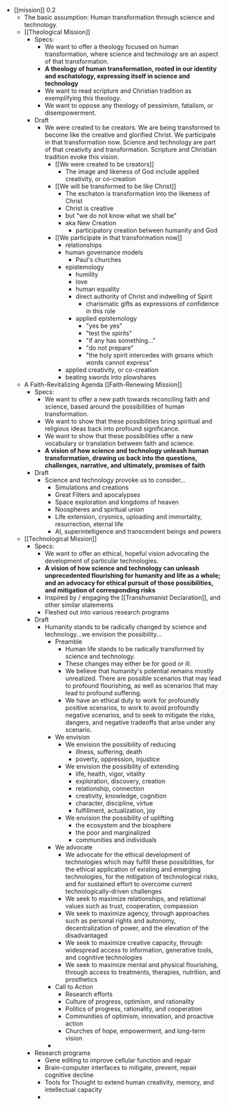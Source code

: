 - [[mission]] 0.2
    - The basic assumption: Human transformation through science and technology.
    - [[Theological Mission]]
        - Specs:
            - We want to offer a theology focused on human transformation, where science and technology are an aspect of that transformation.
            - __A theology of human transformation, rooted in our identity and eschatology, expressing itself in science and technology__
            - We want to read scripture and Christian tradition as exemplifying this theology.
            - We want to oppose any theology of pessimism, fatalism, or disempowerment.
        - Draft
            - We were created to be creators. We are being transformed to become like the creative and glorified Christ. We participate in that transformation now. Science and technology are part of that creativity and transformation. Scripture and Christian tradition evoke this vision.
                - [[We were created to be creators]]
                    - The image and likeness of God include applied creativity, or co-creation
                - [[We will be transformed to be like Christ]]
                    - The eschaton is transformation into the likeness of Christ
                    - Christ is creative
                    - but "we do not know what we shall be"
                    - aka New Creation
                        - participatory creation between humanity and God
                - [[We participate in that transformation now]]
                    - relationships
                    - human governance models
                        - Paul's churches
                    - epistemology
                        - humility
                        - love
                        - human equality
                        - direct authority of Christ and indwelling of Spirit
                            - charismatic gifts as expressions of confidence in this role
                        - applied epistemology
                            - "yes be yes"
                            - "test the spirits"
                            - "if any has something..."
                            - "do not prepare"
                            - "the holy spirit intercedes with groans which words cannot express"
                    - applied creativity, or co-creation
                    - beating swords into plowshares
    - A Faith-Revitalizing Agenda [[Faith-Renewing Mission]]
        - Specs:
            - We want to offer a new path towards reconciling faith and science, based around the possibilities of human transformation.
            - We want to show that these possibilities bring spiritual and religious ideas back into profound significance.
            - We want to show that these possibilities offer a new vocabulary or translation between faith and science.
            - __A vision of how science and technology unleash human transformation, drawing us back into the questions, challenges, narrative, and ultimately, promises of faith__
        - Draft
            - Science and technology provoke us to consider...
                - Simulations and creations
                - Great Filters and apocalypses
                - Space exploration and kingdoms of heaven
                - Noospheres and spiritual union
                - Life extension, cryonics, uploading and immortality, resurrection, eternal life
                - AI, superintelligence and transcendent beings and powers
    - [[Technological Mission]]
        - Specs:
            - We want to offer an ethical, hopeful vision advocating the development of particular technologies.
            - __A vision of how science and technology can unleash unprecedented flourishing for humanity and life as a whole; and an advocacy for ethical pursuit of those possibilities, and mitigation of corresponding risks__
            - Inspired by / engaging the [[Transhumanist Declaration]], and other similar statements
            - Fleshed out into various research programs
        - Draft
            - Humanity stands to be radically changed by science and technology...we envision the possibility...
                - Preamble
                    - Human life stands to be radically transformed by science and technology.
                    - These changes may either be for good or ill.
                    - We believe that humanity's potential remains mostly unrealized. There are possible scenarios that may lead to profound flourishing, as well as scenarios that may lead to profound suffering.
                    - We have an ethical duty to work for profoundly positive scenarios, to work to avoid profoundly negative scenarios, and to seek to mitigate the risks, dangers, and negative tradeoffs that arise under any scenario.
                - We envision
                    - We envision the possibility of reducing
                        - illness, suffering, death
                        - poverty, oppression, injustice
                    - We envision the possibility of extending
                        - life, health, vigor, vitality
                        - exploration, discovery, creation
                        - relationship, connection
                        - creativity, knowledge, cognition
                        - character, discipline, virtue
                        - fulfillment, actualization, joy
                    - We envision the possibility of uplifting
                        - the ecosystem and the biosphere
                        - the poor and marginalized
                        - communities and individuals
                - We advocate
                    - We advocate for the ethical development of technologies which may fulfill these possibilities, for the ethical application of existing and emerging technologies, for the mitigation of technological risks, and for sustained effort to overcome current technologically-driven challenges
                    - We seek to maximize relationships, and relational values such as trust, cooperation, compassion
                    - We seek to maximize agency, through approaches such as personal rights and autonomy, decentralization of power, and the elevation of the disadvantaged
                    - We seek to maximize creative capacity, through widespread access to information, generative tools, and cognitive technologies
                    - We seek to maximize mental and physical flourishing, through access to treatments, therapies, nutrition, and prosthetics
                - Call to Action
                    - Research efforts
                    - Culture of progress, optimism, and rationality
                    - Politics of progress, rationality, and cooperation
                    - Communities of optimism, innovation, and proactive action
                    - Churches of hope, empowerment, and long-term vision
                - 
        - Research programs
            - Gene editing to improve cellular function and repair
            - Brain-computer interfaces to mitigate, prevent, repair cognitive decline
            - Tools for Thought to extend human creativity, memory, and intellectual capacity
            - 
